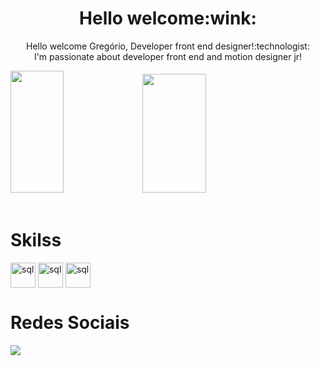 <div align="center">
 <h1>Hello welcome:wink:</h1>
  <p>Hello welcome  Gregório, Developer front end designer!:technologist:	
  <br> 
I'm passionate about developer front end and motion designer jr!</p>

</div>

<div align="left">  
  <img width="41%" height="195px" src="https://github-readme-stats.vercel.app/api/top-langs/?username=gregoriodelucca&layout=compact&hide_border=true&title_color=00bfbf&text_color=00bfbf&bg_color=0d1117" />
 <img width="45%" height="190px" src="https://media.giphy.com/media/v1.Y2lkPTc5MGI3NjExM2E3OTZmNGY4ZDdlZjM1YmE2ZmRjZTBhMmM1MDY0ZDE3MDE2ODNmMiZjdD1z/RHvb57lEDGmxTKNBtI/giphy.gif" />
</div>
</div>

<div align="left"><br>
  <h1>Skilss</h1>
    <img align="center" alt="sql" height= "40" width="40"  src="https://cdn.jsdelivr.net/gh/devicons/devicon/icons/javascript/javascript-original.svg">
    <img align="center" alt="sql" height= "40" width="40" src="https://cdn.jsdelivr.net/gh/devicons/devicon/icons/css3/css3-original.svg">
     <img align="center" alt="sql" height= "40" width="40" src="https://cdn.jsdelivr.net/gh/devicons/devicon/icons/css3/css3-original.svg">

</div>

<div align="left"> 
 <h1>Redes Sociais</h1>
  <a href="https://www.linkedin.com/in/gregoriodelucca/" target="_blank"><img src="https://img.shields.io/badge/-linkedin-blue?style=for-the-badge&logo=instagram&logoColor=white"</a>

</div> 




